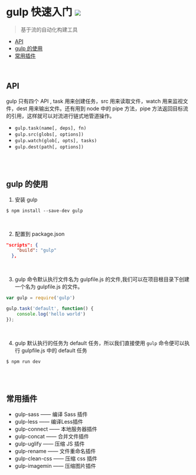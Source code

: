 gulp 快速入门 ![](https://img.shields.io/npm/l/whistle.svg?style=flat-square) 
=== 

> 基于流的自动化构建工具

<!-- TOC -->

- [API](#api)
- [gulp 的使用](#gulp-的使用)
- [常用插件](#常用插件)

<!-- /TOC -->

<br>

## API
gulp 只有四个 API , task 用来创建任务，src 用来读取文件，watch 用来监视文件，dest 用来输出文件。还有用到 node 中的 pipe 方法，pipe 方法返回目标流的引用，这样就可以对流进行链式地管道操作。
- `gulp.task(name[, deps], fn)`
- `gulp.src(globs[, options])`
- `gulp.watch(glob[, opts], tasks)`
- `gulp.dest(path[, options])`

<br>
<br>

## gulp 的使用

1. 安装 gulp 
```
$ npm install --save-dev gulp
```

<br>

2. 配置到 package.json
```json
"scripts": {
    "build": "gulp"
  },
```

<br>

3. gulp 命令默认执行文件名为 gulpfile.js 的文件,我们可以在项目根目录下创建一个名为 gulpfile.js 的文件。
```javascript
var gulp = require('gulp')

gulp.task('default', function() {
    console.log('hello world')
});
```

<br>

4. gulp 默认执行的任务为 default 任务，所以我们直接使用 `gulp` 命令便可以执行 gulpfile.js 中的 default 任务
```
$ npm run dev
```

<br>
<br>

## 常用插件

- gulp-sass —— 编译 Sass 插件
- gulp-less —— 编译Less插件
- gulp-connect —— 本地服务器插件
- gulp-concat —— 合并文件插件
- gulp-uglify —— 压缩 JS 插件
- gulp-rename —— 文件重命名插件
- gulp-clean-css —— 压缩 css 插件
- gulp-imagemin —— 压缩图片插件
